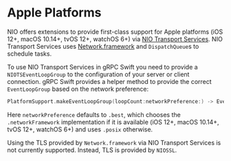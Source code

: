 # Apple Platforms

NIO offers extensions to provide first-class support for Apple platforms (iOS
12+, macOS 10.14+, tvOS 12+, watchOS 6+) via [NIO Transport Services][nio-ts].
NIO Transport Services uses [Network.framework][network-framework] and
`DispatchQueue`s to schedule tasks.

To use NIO Transport Services in gRPC Swift you need to provide a
`NIOTSEventLoopGroup` to the configuration of your server or client connection.
gRPC Swift provides a helper method to provide the correct `EventLoopGroup`
based on the network preference:

```swift
PlatformSupport.makeEventLoopGroup(loopCount:networkPreference:) -> EventLoopGroup
```

Here `networkPreference` defaults to `.best`, which chooses the
`.networkFramework` implementation if it is available (iOS 12+, macOS 10.14+,
tvOS 12+, watchOS 6+) and uses `.posix` otherwise.

Using the TLS provided by `Network.framework` via NIO Transport Services is not
currently supported. Instead, TLS is provided by `NIOSSL`.

[network-framework]: https://developer.apple.com/documentation/network
[nio-ts]: https://github.com/apple/swift-nio-transport-services
